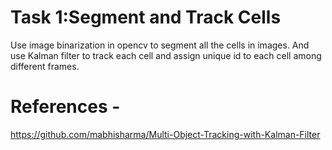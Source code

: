 # Task 1:Segment and Track Cells


Use image binarization in opencv to segment all the cells in images. And use Kalman filter to track each cell and assign unique id to each cell among different frames.



# References -
https://github.com/mabhisharma/Multi-Object-Tracking-with-Kalman-Filter
